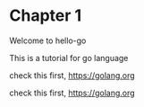 # Chapter 1
Welcome to hello-go

This is a tutorial for go language  

check this first, https://golang.org 

check this first, https://golang.org 
